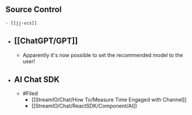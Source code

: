 ## Source Control
	- [[jj-vcs]]
- ## [[ChatGPT/GPT]]
	- Apparently it's now possible to set the recommended model to the user!
- ## AI Chat SDK
	- #Filed
		- [[StreamIO/Chat/How To/Measure Time Engaged with Channel]]
		- [[StreamIO/Chat/ReactSDK/Component/AI]]